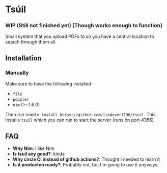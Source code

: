 # Tsúil

### WIP (Still not finished yet) (Though works enough to function)

Small system that you upload PDFs to so you have a central location to search through them all.


## Installation

### Manually
Make sure to have the following installed
 - `file`
 - `poppler`
 - `nim` (>=1.6.0)

Then run `nimble install https://github.com/ire4ever1190/tsuil`. This installs
`tsuil` which you can run to start the server (runs on port 4356)

## FAQ

 - **Why Nim**: I like Nim
 - **Is tsuil any good?**: kinda
 - **Why circle CI instead of github actions?**: Thought I needed to learn it
 - **Is it producton ready?**: Probably not, but I'm going to use it anyways
